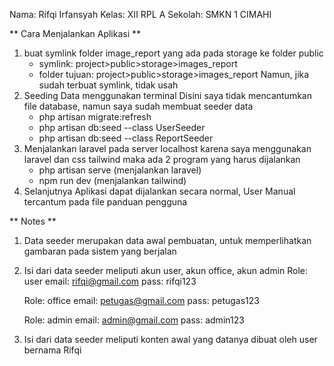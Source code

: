 Nama: Rifqi Irfansyah
Kelas: XII RPL A
Sekolah: SMKN 1 CIMAHI

** Cara Menjalankan Aplikasi **
1. buat symlink folder image_report yang ada pada storage ke folder public
	- symlink: project>public>storage>images_report
	- folder tujuan: project>public>storage>images_report
	Namun, jika sudah terbuat symlink, tidak usah 
2. Seeding Data menggunakan terminal
Disini saya tidak mencantumkan file database, namun saya sudah membuat seeder data
	- php artisan migrate:refresh
	- php artisan db:seed --class UserSeeder
	- php artisan db:seed --class ReportSeeder
3. Menjalankan laravel pada server localhost
   karena saya menggunakan laravel dan css tailwind maka ada 2 program yang harus dijalankan
	- php artisan serve (menjalankan laravel)
	- npm run dev	(menjalankan tailwind)
4. Selanjutnya Aplikasi dapat dijalankan secara normal, User Manual tercantum pada file panduan pengguna	


** Notes **
1. Data seeder merupakan data awal pembuatan, untuk memperlihatkan gambaran pada sistem yang berjalan
2. Isi dari data seeder meliputi akun user, akun office, akun admin
	Role: user
	email: rifqi@gmail.com
	pass: rifqi123

	Role: office
	email: petugas@gmail.com
	pass: petugas123

	Role: admin
	email: admin@gmail.com
	pass: admin123
3. Isi dari data seeder meliputi konten awal yang datanya dibuat oleh user bernama Rifqi
		